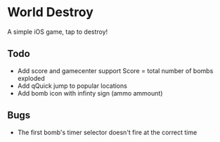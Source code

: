World Destroy
===================

A simple iOS game, tap to destroy!


Todo
------------

* Add score and gamecenter support 
	Score = total number of bombs exploded
* Add qQuick jump to popular locations
* Add bomb icon with infinty sign (ammo ammount)

Bugs
------------

* The first bomb's timer selector doesn't fire at the correct time
